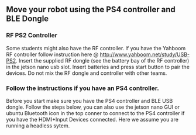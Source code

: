 ## Move your robot using the PS4 controller and BLE Dongle 

### RF PS2 Controller
Some students might also have the RF controller. If you have the Yahboom RF controller follow instruction here @ http://www.yahboom.net/study/USB-PS2. Insert the supplied RF dongle (see the 
battery bay of the RF controller) in the jetson nano usb slot. Insert batteries and press start button to pair the devices. Do not mix the RF 
dongle and controller with other teams.

### Follow the instructions if you have an PS4 controller.
Before you start make sure you have the PS4 controller and BLE USB dongle. Follow the steps below, you can also use the jetson nano GUI or ubuntu 
Bluetooth icon in the top conner to connect to the PS4 controller if you have the HDMI+Input Devices connected. Here we assume you are running a 
headless sytem. 

